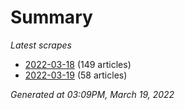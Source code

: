 # Summary
*Latest scrapes*
* [2022-03-18](https://github.com/nuuuwan/news_lk/blob/data/news_lk.2022-03-18.json) (149 articles)
* [2022-03-19](https://github.com/nuuuwan/news_lk/blob/data/news_lk.2022-03-19.json) (58 articles)

*Generated at 03:09PM, March 19, 2022*